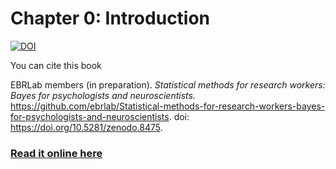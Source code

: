 # Chapter 0: Introduction

[![DOI](https://zenodo.org/badge/302400422.svg)](https://zenodo.org/badge/latestdoi/302400422)

You can cite this book

EBRLab members (in preparation). _Statistical methods for research workers: Bayes for psychologists and neuroscientists._ https://github.com/ebrlab/Statistical-methods-for-research-workers-bayes-for-psychologists-and-neuroscientists. doi: https://doi.org/10.5281/zenodo.8475.

### [Read it online here](https://nbviewer.jupyter.org/github/ebrlab/Statistical-methods-for-research-workers-bayes-for-psychologists-and-neuroscientists/blob/master/Chapter_0_-_Introduction/Ch0_Introduction.ipynb)

